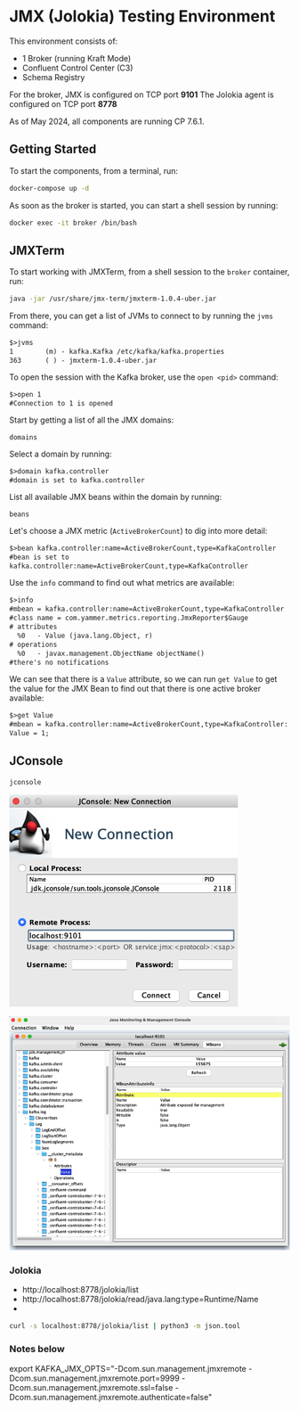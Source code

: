 # JMX (Jolokia) Testing Environment

This environment consists of:

- 1 Broker (running Kraft Mode)
- Confluent Control Center (C3)
- Schema Registry

For the broker, JMX is configured on TCP port **9101**
The Jolokia agent is configured on TCP port **8778** 

As of May 2024, all components are running CP 7.6.1.

## Getting Started

To start the components, from a terminal, run:

```bash
docker-compose up -d
```

As soon as the broker is started, you can start a shell session by running:

```bash
docker exec -it broker /bin/bash
```

## JMXTerm

To start working with JMXTerm, from a shell session to the `broker` container, run:

```bash
java -jar /usr/share/jmx-term/jmxterm-1.0.4-uber.jar
```

From there, you can get a list of JVMs to connect to by running the `jvms` command:

```terminal
$>jvms
1        (m) - kafka.Kafka /etc/kafka/kafka.properties
363      ( ) - jmxterm-1.0.4-uber.jar
```

To open the session with the Kafka broker, use the `open <pid>` command:

```terminal
$>open 1
#Connection to 1 is opened
```

Start by getting a list of all the JMX domains:

```terminal
domains
```

Select a domain by running:

```terminal
$>domain kafka.controller
#domain is set to kafka.controller
```

List all available JMX beans within the domain by running:

```terminal
beans
```

Let's choose a JMX metric (`ActiveBrokerCount`) to dig into more detail:

```terminal
$>bean kafka.controller:name=ActiveBrokerCount,type=KafkaController
#bean is set to kafka.controller:name=ActiveBrokerCount,type=KafkaController
```

Use the `info` command to find out what metrics are available:

```terminal
$>info
#mbean = kafka.controller:name=ActiveBrokerCount,type=KafkaController
#class name = com.yammer.metrics.reporting.JmxReporter$Gauge
# attributes
  %0   - Value (java.lang.Object, r)
# operations
  %0   - javax.management.ObjectName objectName()
#there's no notifications
```

We can see that there is a `Value` attribute, so we can run `get Value` to get the value for the JMX Bean to find out that there is one active broker available:

```terminal
$>get Value
#mbean = kafka.controller:name=ActiveBrokerCount,type=KafkaController:
Value = 1;
```

## JConsole

```bash
jconsole
```

![Connect to JMX](jconsole.png)

![View MBean](mbean.png)

### Jolokia

- http://localhost:8778/jolokia/list
- http://localhost:8778/jolokia/read/java.lang:type=Runtime/Name
- 

```bash
curl -s localhost:8778/jolokia/list | python3 -m json.tool
```

### Notes below
export KAFKA_JMX_OPTS="-Dcom.sun.management.jmxremote -Dcom.sun.management.jmxremote.port=9999 -Dcom.sun.management.jmxremote.ssl=false -Dcom.sun.management.jmxremote.authenticate=false"